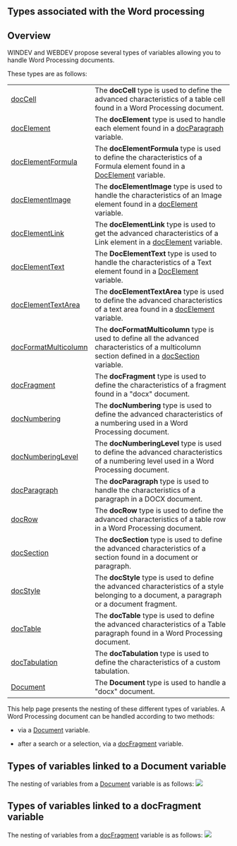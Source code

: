 
## Types associated with the Word processing
			

<a name="NOTE1"></a>
<a name="NOTE1_1"></a>


## Overview
<a name="overview_ELTTEXTE000092"></a>
WINDEV and WEBDEV propose several types of variables allowing you to handle Word Processing documents. 

These types are as follows: 



|   |   |
| --- | --- |
| [docCell](../WDLang1/1000022927.md) | The **docCell** type is used to define the advanced characteristics of a table cell found in a Word Processing document. |
| [docElement](../WDLang1/1000022484.md) | The **docElement** type is used to handle each element found in a [docParagraph](../WDLang1/1000022483.md) variable. |
| [docElementFormula](../WDLang1/1000022937.md) | The **docElementFormula** type is used to define the characteristics of a Formula element found in a  [DocElement](../WDLang1/1000022484.md) variable. |
| [docElementImage](../WDLang1/1000022696.md) | The **docElementImage** type is used to handle the characteristics of an Image element found in a [docElement](../WDLang1/1000022484.md) variable. |
| [docElementLink](../WDLang1/1000022970.md) | The **docElementLink** type is used to get the advanced characteristics of a Link element in a [docElement](../WDLang1/1000022484.md) variable. |
| [docElementText](../WDLang1/1000022493.md) | The **DocElementText** type is used to handle the characteristics of a Text element found in a [DocElement](../WDLang1/1000022484.md) variable. |
| [docElementTextArea](../WDLang1/1000023420.md) | The **docElementTextArea** type is used to define the advanced characteristics of a text area found in a [docElement](../WDLang1/1000022484.md) variable. |
| [docFormatMulticolumn](../WDLang1/1000023580.md) | The **docFormatMulticolumn** type is used to define all the advanced characteristics of a multicolumn section defined in a [docSection](../WDLang1/1000022685.md) variable. |
| [docFragment](../WDLang1/1000022482.md) | The **docFragment** type is used to define the characteristics of a fragment found in a "docx" document. |
| [docNumbering](../WDLang1/1000022794.md) | The **docNumbering** type is used to define the advanced characteristics of a numbering used in a Word Processing document. |
| [docNumberingLevel](../WDLang1/1000022799.md) | The **docNumberingLevel** type is used to define the advanced characteristics of a numbering level used in a Word Processing document. |
| [docParagraph](../WDLang1/1000022483.md) | The **docParagraph** type is used to handle the characteristics of a paragraph in a DOCX document. |
| [docRow](../WDLang1/1000022925.md) | The **docRow** type is used to define the advanced characteristics of a table row in a Word Processing document. |
| [docSection](../WDLang1/1000022685.md) | The **docSection** type is used to define the advanced characteristics of a section found in a document or paragraph. |
| [docStyle](../WDLang1/1000022486.md) | The **docStyle** type is used to define the advanced characteristics of a style belonging to a document, a paragraph or a document fragment. |
| [docTable](../WDLang1/1000022924.md) | The **docTable** type is used to define the advanced characteristics of a Table paragraph found in a Word Processing document. |
| [docTabulation](../WDLang1/1000022573.md) | The **docTabulation** type is used to define the characteristics of a custom tabulation. |
| [Document](../WDLang1/1000022461.md) | The **Document** type is used to handle a "docx" document. |




This help page presents the nesting of these different types of variables. A Word Processing document can be handled according to two methods: 

- via a [Document](../WDLang1/1000022461.md) variable. 

- after a search or a selection, via a [docFragment](../WDLang1/1000022482.md) variable. 



<a name="NOTE2"></a>
<a name="NOTE2_1"></a>


## Types of variables linked to a Document variable
<a name="types_variables_linked_document_variable_ELTTEXTE000265"></a>
The nesting of variables from a [Document](../WDLang1/1000022461.md) variable is as follows: 
![](https://doc.pcsoft.fr/en-US/images/image.awp?langid=3&name=TT_prog_Document.gif)


<a name="NOTE3"></a>
<a name="NOTE3_1"></a>


## Types of variables linked to a docFragment variable
<a name="types_variables_linked_docfragment_variable_ELTTEXTE000289"></a>
The nesting of variables from a [docFragment](../WDLang1/1000022482.md) variable is as follows: 
![](https://doc.pcsoft.fr/en-US/images/image.awp?langid=3&name=TT_prog_Fragment.gif)



